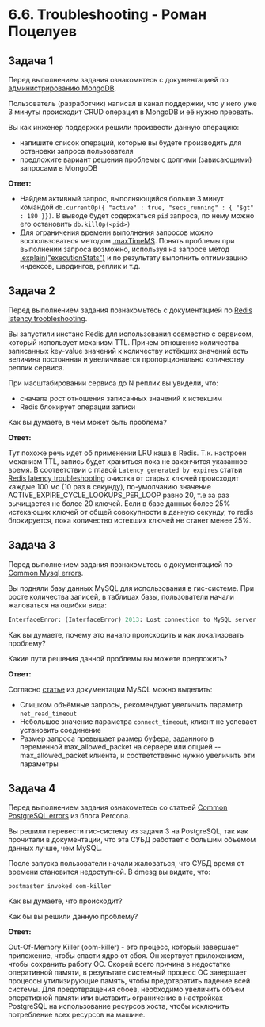 # 6.6. Troubleshooting - Роман Поцелуев

## Задача 1

Перед выполнением задания ознакомьтесь с документацией по [администрированию MongoDB](https://docs.mongodb.com/manual/administration/).

Пользователь (разработчик) написал в канал поддержки, что у него уже 3 минуты происходит CRUD операция в MongoDB и её нужно прервать. 

Вы как инженер поддержки решили произвести данную операцию:
- напишите список операций, которые вы будете производить для остановки запроса пользователя
- предложите вариант решения проблемы с долгими (зависающими) запросами в MongoDB

__Ответ:__

- Найдем активный запрос, выполняющийся больше 3 минут командой `db.currentOp({ "active" : true, "secs_running" : { "$gt" : 180 }})`. В выводе будет содержаться `pid` запроса, по нему можно его остановить `db.killOp(<pid>)`
- Для ограничения времени выполнения запросов можно воспользоваться методом [.maxTimeMS](https://docs.mongodb.com/manual/tutorial/terminate-running-operations/#maxtimems). Понять проблемы при выполнении запроса возможно, используя на запросе метод [.explain("executionStats")](https://docs.mongodb.com/manual/reference/explain-results/#executionstats) и по результату выполнить оптимизацию индексов, шардингов, реплик и т.д.

## Задача 2

Перед выполнением задания познакомьтесь с документацией по [Redis latency troobleshooting](https://redis.io/topics/latency).

Вы запустили инстанс Redis для использования совместно с сервисом, который использует механизм TTL. 
Причем отношение количества записанных key-value значений к количеству истёкших значений есть величина постоянная и
увеличивается пропорционально количеству реплик сервиса. 

При масштабировании сервиса до N реплик вы увидели, что:
- сначала рост отношения записанных значений к истекшим
- Redis блокирует операции записи

Как вы думаете, в чем может быть проблема?

__Ответ:__

Тут похоже речь идет об применении LRU кэша в Redis. Т.к. настроен механизм TTL, запись будет храниться пока не закончится указанное время. В соответствии с главой `Latency generated by expires` статьи [Redis latency troubleshooting](https://redis.io/topics/latency) очистка от старых ключей происходит каждые 100 мс (10 раз в секунду), по-умолчанию значение ACTIVE_EXPIRE_CYCLE_LOOKUPS_PER_LOOP  равно 20, т.е за раз вычищается не более 20 ключей. Если в базе данных более 25% истекающих ключей от общей совокупности в данную секунду, то redis блокируется, пока количество истекших ключей не станет менее 25%.

## Задача 3

Перед выполнением задания познакомьтесь с документацией по [Common Mysql errors](https://dev.mysql.com/doc/refman/8.0/en/common-errors.html).

Вы подняли базу данных MySQL для использования в гис-системе. При росте количества записей, в таблицах базы,
пользователи начали жаловаться на ошибки вида:
```python
InterfaceError: (InterfaceError) 2013: Lost connection to MySQL server during query u'SELECT..... '
```
Как вы думаете, почему это начало происходить и как локализовать проблему?

Какие пути решения данной проблемы вы можете предложить?

__Ответ:__

Согласно [статье](https://dev.mysql.com/doc/refman/8.0/en/error-lost-connection.html) из документации MySQL можно выделить:

- Слишком объёмные запросы, рекомендуют увеличить параметр `net_read_timeout`
- Небольшое значение параметра `connect_timeout`, клиент не успевает установить соединение
- Размер запроса превышает размер буфера, заданного в переменной max_allowed_packet на сервере или опцией --max_allowed_packet клиента, и соответственно нужно увеличить эти параметры

## Задача 4

Перед выполнением задания ознакомьтесь со статьей [Common PostgreSQL errors](https://www.percona.com/blog/2020/06/05/10-common-postgresql-errors/) из блога Percona.

Вы решили перевести гис-систему из задачи 3 на PostgreSQL, так как прочитали в документации, что эта СУБД работает с 
большим объемом данных лучше, чем MySQL.

После запуска пользователи начали жаловаться, что СУБД время от времени становится недоступной. В dmesg вы видите, что:

`postmaster invoked oom-killer`

Как вы думаете, что происходит?

Как бы вы решили данную проблему?

__Ответ:__

Out-Of-Memory Killer (oom-killer) - это процесс, который завершает приложение, чтобы спасти ядро от сбоя. Он жертвует приложением, чтобы сохранить работу ОС. Скорей всего причина в недостатке оперативной памяти, в результате системный процесс ОС завершает процессы утилизирующие память, чтобы предотвратить падение всей системы.
Для предотвращения сбоев, необходимо увеличить объем оперативной памяти или выставить ограничение в настройках PostgreSQL на использование ресурсов хоста, чтобы исключить потребление всех ресурсов на машине.